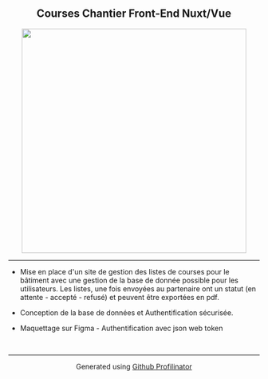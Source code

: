   

<br/>  

## **<div align="center">Courses Chantier Front-End Nuxt/Vue</div>**  
  

<div align="center">
<img src="https://bpichery.github.io/Portfolio/assets/img/test.jpg" align="center" height="" width="450" />
</div>  
  

----  
  

- Mise en place d'un site de gestion des listes de courses pour le bâtiment avec une gestion de la base de donnée possible pour les utilisateurs. Les listes, une fois envoyées au partenaire ont un statut (en attente - accepté - refusé) et peuvent être exportées en pdf.  
  

- Conception de la base de données et Authentification sécurisée.  
  

- Maquettage sur Figma - Authentification avec json web token  

<br />

----
<div align="center">Generated using <a href="https://profilinator.rishav.dev/" target="_blank">Github Profilinator</a></div>
